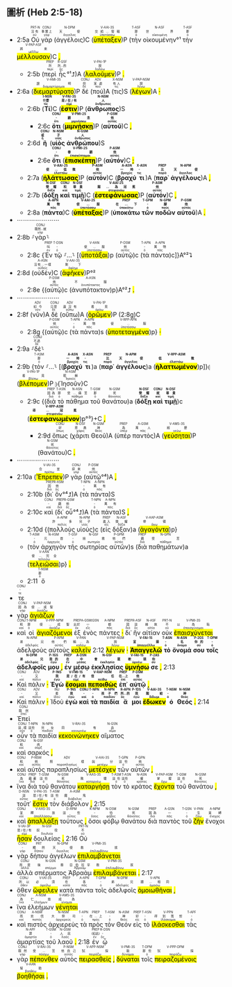 ## 圖析 (Heb 2:5-18) 

- 2:5a <RUBY><ruby><ruby>Οὐ<rt>οὐ</rt></ruby><rt>沒有</rt></ruby><rt>PRT-N</rt></RUBY> <RUBY><ruby><ruby>γὰρ<rt>γάρ</rt></ruby><rt>事實上</rt></ruby><rt>CONJ</rt></RUBY> (<RUBY><ruby><ruby>ἀγγέλοις<rt>ἄγγελος</rt></ruby><rt>天使</rt></ruby><rt>N-DPM</rt></RUBY>)C (<RUBY><ruby><ruby><mark class='verb'>ὑπέταξεν</mark><rt>ὑποτάσσω</rt></ruby><rt>交給...管轄</rt></ruby><rt>V-AAI-3S</rt></RUBY>)P (<RUBY><ruby><ruby>τὴν<rt>ὁ</rt></ruby><rt>那</rt></ruby><rt>T-ASF</rt></RUBY> <RUBY><ruby><ruby>οἰκουμένην<rt>οἰκουμένη</rt></ruby><rt>世界</rt></ruby><rt>N-ASF</rt></RUBY>°¹ <RUBY><ruby><ruby>τὴν<rt>ὁ</rt></ruby><rt>那</rt></ruby><rt>T-ASF</rt></RUBY> <RUBY><ruby><ruby><mark class='ptc'>μέλλουσαν</mark><rt>μέλλω</rt></ruby><rt>將來</rt></ruby><rt>V-PAP-ASF</rt></RUBY>)C <mark class='punctuation'>,</mark> 
	- 2:5b (<RUBY><ruby><ruby>περὶ<rt>περί</rt></ruby><rt>所</rt></ruby><rt>PREP</rt></RUBY> <RUBY><ruby><ruby>ἧς<rt>ὅς</rt></ruby><rt>所...的</rt></ruby><rt>R-GSF</rt></RUBY>°¹⮥)A (<RUBY><ruby><ruby><mark class='verb'>λαλοῦμεν</mark><rt>λαλέω</rt></ruby><rt>說</rt></ruby><rt>V-PAI-1P</rt></RUBY>)P <mark class='punctuation'>.</mark> 
- 2:6a (<RUBY><ruby><ruby><mark class='verb'>διεμαρτύρατο</mark><rt>διαμαρτύρομαι</rt></ruby><rt>證明</rt></ruby><rt>V-AMI-3S</rt></RUBY>)P <RUBY><ruby><ruby>δέ<rt>δέ</rt></ruby><rt>但</rt></ruby><rt>CONJ</rt></RUBY> (<RUBY><ruby><ruby>πού<rt>πού</rt></ruby><rt>某處</rt></ruby><rt>ADV</rt></RUBY>)A (<RUBY><ruby><ruby>τις<rt>τις</rt></ruby><rt>有人</rt></ruby><rt>X-NSM</rt></RUBY>)S (<RUBY><ruby><ruby><mark class='ptc'>λέγων</mark><rt>λέγω</rt></ruby><rt>說</rt></ruby><rt>V-PAP-NSM</rt></RUBY>)A <mark class='punctuation'>·</mark> 
	- 2:6b (<strong><RUBY><ruby><ruby>Τί<rt>τίς</rt></ruby><rt>什麼</rt></ruby><rt>I-NSN</rt></RUBY></strong>)C (<strong><RUBY><ruby><ruby><mark class='verb'>ἐστιν</mark><rt>εἰμί</rt></ruby><rt>是/在/有</rt></ruby><rt>V-PAI-3S</rt></RUBY></strong>)P (<strong><RUBY><ruby><ruby>ἄνθρωπος<rt>ἄνθρωπος</rt></ruby><rt>人</rt></ruby><rt>N-NSM</rt></RUBY></strong>)S 
		- 2:6c <strong><RUBY><ruby><ruby>ὅτι<rt>ὅτι</rt></ruby><rt>-</rt></ruby><rt>CONJ</rt></RUBY></strong> (<strong><RUBY><ruby><ruby><mark class='verb'>μιμνῄσκῃ</mark><rt>μιμνήσκω</rt></ruby><rt>顧念</rt></ruby><rt>V-PMI-2S</rt></RUBY></strong>)P (<strong><RUBY><ruby><ruby>αὐτοῦ<rt>αὐτός</rt></ruby><rt>他</rt></ruby><rt>P-GSM</rt></RUBY></strong>)C <mark class='punctuation'>,</mark> 
	- 2:6d <strong><RUBY><ruby><ruby>ἢ<rt>ἤ</rt></ruby><rt>或</rt></ruby><rt>CONJ</rt></RUBY></strong> (<strong><RUBY><ruby><ruby>υἱὸς<rt>υἱός</rt></ruby><rt>子</rt></ruby><rt>N-NSM</rt></RUBY></strong> <strong><RUBY><ruby><ruby>ἀνθρώπου<rt>ἄνθρωπος</rt></ruby><rt>人</rt></ruby><rt>N-GSM</rt></RUBY></strong>)S 
		- 2:6e <strong><RUBY><ruby><ruby>ὅτι<rt>ὅτι</rt></ruby><rt>-</rt></ruby><rt>CONJ</rt></RUBY></strong> (<strong><RUBY><ruby><ruby><mark class='verb'>ἐπισκέπτῃ</mark><rt>ἐπισκέπτομαι</rt></ruby><rt>眷顧</rt></ruby><rt>V-PMI-2S</rt></RUBY></strong>)P (<strong><RUBY><ruby><ruby>αὐτόν<rt>αὐτός</rt></ruby><rt>他</rt></ruby><rt>P-ASM</rt></RUBY></strong>)C <mark class='punctuation'>;</mark> 
	- 2:7a (<strong><RUBY><ruby><ruby><mark class='verb'>ἠλάττωσας</mark><rt>ἐλαττόω</rt></ruby><rt>使...低微</rt></ruby><rt>V-AAI-2S</rt></RUBY></strong>)P (<strong><RUBY><ruby><ruby>αὐτὸν<rt>αὐτός</rt></ruby><rt>他</rt></ruby><rt>P-ASM</rt></RUBY></strong>)C (<strong><RUBY><ruby><ruby>βραχύ<rt>βραχύς</rt></ruby><rt>一時</rt></ruby><rt>A-ASN</rt></RUBY></strong> <strong><RUBY><ruby><ruby>τι<rt>τις</rt></ruby><rt>-</rt></ruby><rt>X-ASN</rt></RUBY></strong>)A (<strong><RUBY><ruby><ruby>παρ᾽<rt>παρά</rt></ruby><rt>比</rt></ruby><rt>PREP</rt></RUBY></strong> <strong><RUBY><ruby><ruby>ἀγγέλους<rt>ἄγγελος</rt></ruby><rt>天使</rt></ruby><rt>N-APM</rt></RUBY></strong>)A <mark class='punctuation'>,</mark> 
	- 2:7b (<strong><RUBY><ruby><ruby>δόξῃ<rt>δόξα</rt></ruby><rt>榮耀</rt></ruby><rt>N-DSF</rt></RUBY></strong> <strong><RUBY><ruby><ruby>καὶ<rt>καί</rt></ruby><rt>和</rt></ruby><rt>CONJ</rt></RUBY></strong> <strong><RUBY><ruby><ruby>τιμῇ<rt>τιμή</rt></ruby><rt>尊貴</rt></ruby><rt>N-DSF</rt></RUBY></strong>)C (<strong><RUBY><ruby><ruby><mark class='verb'>ἐστεφάνωσας</mark><rt>στεφανόω</rt></ruby><rt>賜...為冠冕</rt></ruby><rt>V-AAI-2S</rt></RUBY></strong>)P (<strong><RUBY><ruby><ruby>αὐτόν<rt>αὐτός</rt></ruby><rt>他</rt></ruby><rt>P-ASM</rt></RUBY></strong>)C <mark class='punctuation'>,</mark> 
	- 2:8a (<strong><RUBY><ruby><ruby>πάντα<rt>πᾶς</rt></ruby><rt>萬物</rt></ruby><rt>A-APN</rt></RUBY></strong>)C (<strong><RUBY><ruby><ruby><mark class='verb'>ὑπέταξας</mark><rt>ὑποτάσσω</rt></ruby><rt>使...服</rt></ruby><rt>V-AAI-2S</rt></RUBY></strong>)P (<strong><RUBY><ruby><ruby>ὑποκάτω<rt>ὑποκάτω</rt></ruby><rt>在...下</rt></ruby><rt>PREP</rt></RUBY></strong> <strong><RUBY><ruby><ruby>τῶν<rt>ὁ</rt></ruby><rt>-</rt></ruby><rt>T-GPM</rt></RUBY></strong> <strong><RUBY><ruby><ruby>ποδῶν<rt>πούς</rt></ruby><rt>腳</rt></ruby><rt>N-GPM</rt></RUBY></strong> <strong><RUBY><ruby><ruby>αὐτοῦ<rt>αὐτός</rt></ruby><rt>他</rt></ruby><rt>P-GSM</rt></RUBY></strong>)A <mark class='punctuation'>.</mark> 
- ⋯⋯⋯⋯⋯⋯⋯
- 2:8b ⸉<RUBY><ruby><ruby>γὰρ<rt>γάρ</rt></ruby><rt>既然...就</rt></ruby><rt>CONJ</rt></RUBY>⸊
	- 2:8c {<RUBY><ruby><ruby>Ἐν<rt>ἐν</rt></ruby><rt>叫</rt></ruby><rt>PREP</rt></RUBY> <RUBY><ruby><ruby>τῷ<rt>ὁ</rt></ruby><rt>-</rt></ruby><rt>T-DSN</rt></RUBY> ⸉...⸊ [(<RUBY><ruby><ruby><mark class='inf'>ὑποτάξαι</mark><rt>ὑποτάσσω</rt></ruby><rt>使...服</rt></ruby><rt>V-AAN</rt></RUBY>)p (<RUBY><ruby><ruby>αὐτῷ<rt>αὐτός</rt></ruby><rt>他</rt></ruby><rt>P-DSM</rt></RUBY>)c (<RUBY><ruby><ruby>τὰ<rt>ὁ</rt></ruby><rt>-</rt></ruby><rt>T-APN</rt></RUBY> <RUBY><ruby><ruby>πάντα<rt>πᾶς</rt></ruby><rt>萬物</rt></ruby><rt>A-APN</rt></RUBY>)c]}A°²⮧ 
- 2:8d (<RUBY><ruby><ruby>οὐδὲν<rt>οὐδείς</rt></ruby><rt>沒有...一樣</rt></ruby><rt>A-ASN</rt></RUBY>)C (<RUBY><ruby><ruby><mark class='verb'>ἀφῆκεν</mark><rt>ἀφίημι</rt></ruby><rt>剩下</rt></ruby><rt>V-AAI-3S</rt></RUBY>)P°²
	- 2:8e {(<RUBY><ruby><ruby>αὐτῷ<rt>αὐτός</rt></ruby><rt>他</rt></ruby><rt>P-DSM</rt></RUBY>)c (<RUBY><ruby><ruby>ἀνυπότακτον<rt>ἀνυπότακτος</rt></ruby><rt>不服</rt></ruby><rt>A-ASN</rt></RUBY>)p}A°²⮥ <mark class='punctuation'>.</mark> 
- ⋯⋯⋯⋯⋯⋯⋯
- 2:8f (<RUBY><ruby><ruby>νῦν<rt>νῦν</rt></ruby><rt>如今</rt></ruby><rt>ADV</rt></RUBY>)A <RUBY><ruby><ruby>δὲ<rt>δέ</rt></ruby><rt>只是</rt></ruby><rt>CONJ</rt></RUBY> (<RUBY><ruby><ruby>οὔπω<rt>οὔπω</rt></ruby><rt>還沒有</rt></ruby><rt>ADV</rt></RUBY>)A (<RUBY><ruby><ruby><mark class='verb'>ὁρῶμεν</mark><rt>ὁράω</rt></ruby><rt>看見</rt></ruby><rt>V-PAI-1P</rt></RUBY>)P (2:8g)C
	- 2:8g {(<RUBY><ruby><ruby>αὐτῷ<rt>αὐτός</rt></ruby><rt>他</rt></ruby><rt>P-DSM</rt></RUBY>)c (<RUBY><ruby><ruby>τὰ<rt>ὁ</rt></ruby><rt>-</rt></ruby><rt>T-APN</rt></RUBY> <RUBY><ruby><ruby>πάντα<rt>πᾶς</rt></ruby><rt>萬物</rt></ruby><rt>A-APN</rt></RUBY>)s (<RUBY><ruby><ruby><mark class='ptc'>ὑποτεταγμένα</mark><rt>ὑποτάσσω</rt></ruby><rt>使...服</rt></ruby><rt>V-RPP-APN</rt></RUBY>)p} <mark class='punctuation'>·</mark>
- 2:9a ⸉<RUBY><ruby><ruby>δὲ<rt>δέ</rt></ruby><rt>不過</rt></ruby><rt>CONJ</rt></RUBY>⸊
- 2:9b {<RUBY><ruby><ruby>τὸν<rt>ὁ</rt></ruby><rt>那</rt></ruby><rt>T-ASM</rt></RUBY> ⸉...⸊ [(<strong><RUBY><ruby><ruby>βραχύ<rt>βραχύς</rt></ruby><rt>一時</rt></ruby><rt>A-ASN</rt></RUBY></strong> <strong><RUBY><ruby><ruby>τι<rt>τις</rt></ruby><rt>-</rt></ruby><rt>X-ASN</rt></RUBY></strong>)a (<strong><RUBY><ruby><ruby>παρ᾽<rt>παρά</rt></ruby><rt>比</rt></ruby><rt>PREP</rt></RUBY></strong> <strong><RUBY><ruby><ruby>ἀγγέλους<rt>ἄγγελος</rt></ruby><rt>天使</rt></ruby><rt>N-APM</rt></RUBY></strong>)a (<strong><RUBY><ruby><ruby><mark class='ptc'>ἠλαττωμένον</mark><rt>ἐλαττόω</rt></ruby><rt>低微</rt></ruby><rt>V-RPP-ASM</rt></RUBY></strong>)p]}⦇ (<RUBY><ruby><ruby><mark class='verb'>βλέπομεν</mark><rt>βλέπω</rt></ruby><rt>看見</rt></ruby><rt>V-PAI-1P</rt></RUBY>)P ⦈{<RUBY><ruby><ruby>Ἰησοῦν<rt>Ἰησοῦς</rt></ruby><rt>耶穌</rt></ruby><rt>N-ASM</rt></RUBY>}C
	- 2:9c {(<RUBY><ruby><ruby>διὰ<rt>διά</rt></ruby><rt>因為</rt></ruby><rt>PREP</rt></RUBY> <RUBY><ruby><ruby>τὸ<rt>ὁ</rt></ruby><rt>那</rt></ruby><rt>T-ASN</rt></RUBY> <RUBY><ruby><ruby>πάθημα<rt>πάθημα</rt></ruby><rt>受...痛苦</rt></ruby><rt>N-ASN</rt></RUBY> <RUBY><ruby><ruby>τοῦ<rt>ὁ</rt></ruby><rt>那</rt></ruby><rt>T-GSM</rt></RUBY> <RUBY><ruby><ruby>θανάτου<rt>θάνατος</rt></ruby><rt>死</rt></ruby><rt>N-GSM</rt></RUBY>)a (<strong><RUBY><ruby><ruby>δόξῃ<rt>δόξα</rt></ruby><rt>榮耀</rt></ruby><rt>N-DSF</rt></RUBY></strong> <strong><RUBY><ruby><ruby>καὶ<rt>καί</rt></ruby><rt>就</rt></ruby><rt>CONJ</rt></RUBY></strong> <strong><RUBY><ruby><ruby>τιμῇ<rt>τιμή</rt></ruby><rt>尊貴</rt></ruby><rt>N-DSF</rt></RUBY></strong>)c (<strong><RUBY><ruby><ruby><mark class='ptc'>ἐστεφανωμένον</mark><rt>στεφανόω</rt></ruby><rt>得...冠冕</rt></ruby><rt>V-RPP-ASM</rt></RUBY></strong>)p°³}+C <mark class='punctuation'>,</mark> 
		- 2:9d <RUBY><ruby><ruby>ὅπως<rt>ὅπως</rt></ruby><rt>好</rt></ruby><rt>CONJ</rt></RUBY> (<RUBY><ruby><ruby>χάριτι<rt>χάρις</rt></ruby><rt>恩典</rt></ruby><rt>N-DSF</rt></RUBY> <RUBY><ruby><ruby>Θεοῦ<rt>θεός</rt></ruby><rt>神</rt></ruby><rt>N-GSM</rt></RUBY>)A (<RUBY><ruby><ruby>ὑπὲρ<rt>ὑπέρ</rt></ruby><rt>為</rt></ruby><rt>PREP</rt></RUBY> <RUBY><ruby><ruby>παντὸς<rt>πᾶς</rt></ruby><rt>萬人</rt></ruby><rt>A-GSM</rt></RUBY>)A (<RUBY><ruby><ruby><mark class='verb'>γεύσηται</mark><rt>γεύω</rt></ruby><rt>經歷</rt></ruby><rt>V-AMS-3S</rt></RUBY>)P (<RUBY><ruby><ruby>θανάτου<rt>θάνατος</rt></ruby><rt>死</rt></ruby><rt>N-GSM</rt></RUBY>)C <mark class='punctuation'>.</mark> 
- ⋯⋯⋯⋯⋯⋯⋯
- 2:10a (<RUBY><ruby><ruby><mark class='verb'>Ἔπρεπεν</mark><rt>πρέπω</rt></ruby><rt>合宜</rt></ruby><rt>V-IAI-3S</rt></RUBY>)P <RUBY><ruby><ruby>γὰρ<rt>γάρ</rt></ruby><rt>原來</rt></ruby><rt>CONJ</rt></RUBY> (<RUBY><ruby><ruby>αὐτῷ<rt>αὐτός</rt></ruby><rt>他</rt></ruby><rt>P-DSM</rt></RUBY>°⁴)A <mark class='punctuation'>,</mark> 
	- 2:10b (<RUBY><ruby><ruby>δι᾽<rt>διά</rt></ruby><rt>因</rt></ruby><rt>PREP</rt></RUBY> <RUBY><ruby><ruby>ὃν<rt>ὅς</rt></ruby><rt>他</rt></ruby><rt>R-ASM</rt></RUBY>°⁴⮥)A (<RUBY><ruby><ruby>τὰ<rt>ὁ</rt></ruby><rt>-</rt></ruby><rt>T-NPN</rt></RUBY> <RUBY><ruby><ruby>πάντα<rt>πᾶς</rt></ruby><rt>萬有</rt></ruby><rt>A-NPN</rt></RUBY>)S
	- 2:10c <RUBY><ruby><ruby>καὶ<rt>καί</rt></ruby><rt>-</rt></ruby><rt>CONJ</rt></RUBY> (<RUBY><ruby><ruby>δι᾽<rt>διά</rt></ruby><rt>藉</rt></ruby><rt>PREP</rt></RUBY> <RUBY><ruby><ruby>οὗ<rt>ὅς</rt></ruby><rt>他</rt></ruby><rt>R-GSM</rt></RUBY>°⁴⮥)A (<RUBY><ruby><ruby>τὰ<rt>ὁ</rt></ruby><rt>-</rt></ruby><rt>T-NPN</rt></RUBY> <RUBY><ruby><ruby>πάντα<rt>πᾶς</rt></ruby><rt>萬有</rt></ruby><rt>A-NPN</rt></RUBY>)S <mark class='punctuation'>,</mark> 
	- 2:10d {(<RUBY><ruby><ruby>πολλοὺς<rt>πολύς</rt></ruby><rt>許多</rt></ruby><rt>A-APM</rt></RUBY> <RUBY><ruby><ruby>υἱοὺς<rt>υἱός</rt></ruby><rt>兒子</rt></ruby><rt>N-APM</rt></RUBY>)c (<RUBY><ruby><ruby>εἰς<rt>εἰς</rt></ruby><rt>進入</rt></ruby><rt>PREP</rt></RUBY> <RUBY><ruby><ruby>δόξαν<rt>δόξα</rt></ruby><rt>榮耀</rt></ruby><rt>N-ASF</rt></RUBY>)a (<RUBY><ruby><ruby><mark class='ptc'>ἀγαγόντα</mark><rt>ἄγω</rt></ruby><rt>帶領</rt></ruby><rt>V-AAP-ASM</rt></RUBY>)p} 
	- (<RUBY><ruby><ruby>τὸν<rt>ὁ</rt></ruby><rt>-</rt></ruby><rt>T-ASM</rt></RUBY> <RUBY><ruby><ruby>ἀρχηγὸν<rt>ἀρχηγός</rt></ruby><rt>元首</rt></ruby><rt>N-ASM</rt></RUBY> <RUBY><ruby><ruby>τῆς<rt>ὁ</rt></ruby><rt>-</rt></ruby><rt>T-GSF</rt></RUBY> <RUBY><ruby><ruby>σωτηρίας<rt>σωτηρία</rt></ruby><rt>拯救</rt></ruby><rt>N-GSF</rt></RUBY> <RUBY><ruby><ruby>αὐτῶν<rt>αὐτός</rt></ruby><rt>他們</rt></ruby><rt>P-GPM</rt></RUBY>)s (<RUBY><ruby><ruby>διὰ<rt>διά</rt></ruby><rt>藉</rt></ruby><rt>PREP</rt></RUBY> <RUBY><ruby><ruby>παθημάτων<rt>πάθημα</rt></ruby><rt>受苦</rt></ruby><rt>N-GPN</rt></RUBY>)a (<RUBY><ruby><ruby><mark class='inf'>τελειῶσαι</mark><rt>τελειόω</rt></ruby><rt>使...完全</rt></ruby><rt>V-AAN</rt></RUBY>)p} <mark class='punctuation'>.</mark> 
	- 2:11 <RUBY><ruby><ruby>ὅ<rt>ὁ</rt></ruby><rt>那</rt></ruby><rt>T-NSM</rt></RUBY> 
- <RUBY><ruby><ruby>τε<rt>τε</rt></ruby><rt>-</rt></ruby><rt>CONJ</rt></RUBY> 
- <RUBY><ruby><ruby>γὰρ<rt>γάρ</rt></ruby><rt>因為</rt></ruby><rt>CONJ</rt></RUBY> <RUBY><ruby><ruby><mark class='ptc'>ἁγιάζων</mark><rt>ἁγιάζω</rt></ruby><rt>使...成聖</rt></ruby><rt>V-PAP-NSM</rt></RUBY> 
- <RUBY><ruby><ruby>καὶ<rt>καί</rt></ruby><rt>和</rt></ruby><rt>CONJ</rt></RUBY> <RUBY><ruby><ruby>οἱ<rt>ὁ</rt></ruby><rt>那</rt></ruby><rt>T-NPM</rt></RUBY> <RUBY><ruby><ruby><mark class='ptc'>ἁγιαζόμενοι</mark><rt>ἁγιάζω</rt></ruby><rt>使...成聖</rt></ruby><rt>V-PPP-NPM</rt></RUBY> <RUBY><ruby><ruby>ἐξ<rt>ἐκ</rt></ruby><rt>出於</rt></ruby><rt>PREP</rt></RUBY> <RUBY><ruby><ruby>ἑνὸς<rt>εἷς</rt></ruby><rt>一</rt></ruby><rt>A-GSM⁞GSN</rt></RUBY> <RUBY><ruby><ruby>πάντες<rt>πᾶς</rt></ruby><rt>都</rt></ruby><rt>A-NPM</rt></RUBY> <mark class='punctuation'>·</mark> <RUBY><ruby><ruby>δι᾽<rt>διά</rt></ruby><rt>因</rt></ruby><rt>PREP</rt></RUBY> <RUBY><ruby><ruby>ἣν<rt>ὅς</rt></ruby><rt>這</rt></ruby><rt>R-ASF</rt></RUBY> <RUBY><ruby><ruby>αἰτίαν<rt>αἰτία</rt></ruby><rt>緣故</rt></ruby><rt>N-ASF</rt></RUBY> <RUBY><ruby><ruby>οὐκ<rt>οὐ</rt></ruby><rt>不</rt></ruby><rt>PRT-N</rt></RUBY> <RUBY><ruby><ruby><mark class='verb'>ἐπαισχύνεται</mark><rt>ἐπαισχύνομαι</rt></ruby><rt>以為恥</rt></ruby><rt>V-PMI-3S</rt></RUBY> <RUBY><ruby><ruby>ἀδελφοὺς<rt>ἀδελφός</rt></ruby><rt>弟兄</rt></ruby><rt>N-APM</rt></RUBY> <RUBY><ruby><ruby>αὐτοὺς<rt>αὐτός</rt></ruby><rt>他們</rt></ruby><rt>P-APM</rt></RUBY> <RUBY><ruby><ruby><mark class='inf'>καλεῖν</mark><rt>καλέω</rt></ruby><rt>稱...為</rt></ruby><rt>V-PAN</rt></RUBY> 2:12 <RUBY><ruby><ruby><mark class='ptc'>λέγων</mark><rt>λέγω</rt></ruby><rt>說</rt></ruby><rt>V-PAP-NSM</rt></RUBY> <mark class='punctuation'>·</mark> <strong><RUBY><ruby><ruby><mark class='verb'>Ἀπαγγελῶ</mark><rt>ἀπαγγέλλω</rt></ruby><rt>宣揚</rt></ruby><rt>V-FAI-1S</rt></RUBY></strong> <strong><RUBY><ruby><ruby>τὸ<rt>ὁ</rt></ruby><rt>-</rt></ruby><rt>T-ASN</rt></RUBY></strong> <strong><RUBY><ruby><ruby>ὄνομά<rt>ὄνομα</rt></ruby><rt>名</rt></ruby><rt>N-ASN</rt></RUBY></strong> <strong><RUBY><ruby><ruby>σου<rt>σύ</rt></ruby><rt>你的</rt></ruby><rt>P-2GS</rt></RUBY></strong> <strong><RUBY><ruby><ruby>τοῖς<rt>ὁ</rt></ruby><rt>-</rt></ruby><rt>T-DPM</rt></RUBY></strong> <strong><RUBY><ruby><ruby>ἀδελφοῖς<rt>ἀδελφός</rt></ruby><rt>弟兄</rt></ruby><rt>N-DPM</rt></RUBY></strong> <strong><RUBY><ruby><ruby>μου<rt>ἐγώ</rt></ruby><rt>我的</rt></ruby><rt>P-1GS</rt></RUBY></strong> <mark class='punctuation'>,</mark> <strong><RUBY><ruby><ruby>ἐν<rt>ἐν</rt></ruby><rt>在</rt></ruby><rt>PREP</rt></RUBY></strong> <strong><RUBY><ruby><ruby>μέσῳ<rt>μέσος</rt></ruby><rt>中</rt></ruby><rt>A-DSN</rt></RUBY></strong> <strong><RUBY><ruby><ruby>ἐκκλησίας<rt>ἐκκλησία</rt></ruby><rt>會眾</rt></ruby><rt>N-GSF</rt></RUBY></strong> <strong><RUBY><ruby><ruby><mark class='verb'>ὑμνήσω</mark><rt>ὑμνέω</rt></ruby><rt>歌頌</rt></ruby><rt>V-FAI-1S</rt></RUBY></strong> <strong><RUBY><ruby><ruby>σε<rt>σύ</rt></ruby><rt>你</rt></ruby><rt>P-2AS</rt></RUBY></strong> <mark class='punctuation'>,</mark> 2:13 
- <RUBY><ruby><ruby>Καὶ<rt>καί</rt></ruby><rt>-</rt></ruby><rt>CONJ</rt></RUBY> <RUBY><ruby><ruby>πάλιν<rt>πάλιν</rt></ruby><rt>又</rt></ruby><rt>ADV</rt></RUBY> <mark class='punctuation'>·</mark> <strong><RUBY><ruby><ruby>Ἐγὼ<rt>ἐγώ</rt></ruby><rt>我</rt></ruby><rt>P-1NS</rt></RUBY></strong> <strong><RUBY><ruby><ruby><mark class='verb'>ἔσομαι</mark><rt>εἰμί</rt></ruby><rt>是/在/有</rt></ruby><rt>V-FMI-1S</rt></RUBY></strong> <strong><RUBY><ruby><ruby><mark class='ptc'>πεποιθὼς</mark><rt>πείθω</rt></ruby><rt>信任</rt></ruby><rt>V-RAP-NSM</rt></RUBY></strong> <strong><RUBY><ruby><ruby>ἐπ᾽<rt>ἐπί</rt></ruby><rt>在...上</rt></ruby><rt>PREP</rt></RUBY></strong> <strong><RUBY><ruby><ruby>αὐτῷ<rt>αὐτός</rt></ruby><rt>他</rt></ruby><rt>P-DSM</rt></RUBY></strong> <mark class='punctuation'>,</mark> 
- <RUBY><ruby><ruby>Καὶ<rt>καί</rt></ruby><rt>-</rt></ruby><rt>CONJ</rt></RUBY> <RUBY><ruby><ruby>πάλιν<rt>πάλιν</rt></ruby><rt>又</rt></ruby><rt>ADV</rt></RUBY> <mark class='punctuation'>·</mark> <RUBY><ruby><ruby>Ἰδοὺ<rt>ἰδού</rt></ruby><rt>看</rt></ruby><rt>INJ</rt></RUBY> <strong><RUBY><ruby><ruby>ἐγὼ<rt>ἐγώ</rt></ruby><rt>我</rt></ruby><rt>P-1NS</rt></RUBY></strong> <strong><RUBY><ruby><ruby>καὶ<rt>καί</rt></ruby><rt>-</rt></ruby><rt>CONJ</rt></RUBY></strong> <strong><RUBY><ruby><ruby>τὰ<rt>ὁ</rt></ruby><rt>-</rt></ruby><rt>T-NPN</rt></RUBY></strong> <strong><RUBY><ruby><ruby>παιδία<rt>παιδίον</rt></ruby><rt>孩子們</rt></ruby><rt>N-NPN</rt></RUBY></strong> <strong><RUBY><ruby><ruby>ἅ<rt>ὅς</rt></ruby><rt>所...的</rt></ruby><rt>R-APN</rt></RUBY></strong> <strong><RUBY><ruby><ruby>μοι<rt>ἐγώ</rt></ruby><rt>我</rt></ruby><rt>P-1DS</rt></RUBY></strong> <strong><RUBY><ruby><ruby><mark class='verb'>ἔδωκεν</mark><rt>δίδωμι</rt></ruby><rt>賜給</rt></ruby><rt>V-AAI-3S</rt></RUBY></strong> <strong><RUBY><ruby><ruby>ὁ<rt>ὁ</rt></ruby><rt>-</rt></ruby><rt>T-NSM</rt></RUBY></strong> <strong><RUBY><ruby><ruby>Θεός<rt>θεός</rt></ruby><rt>神</rt></ruby><rt>N-NSM</rt></RUBY></strong> <mark class='punctuation'>.</mark> 2:14 
- <RUBY><ruby><ruby>Ἐπεὶ<rt>ἐπεί</rt></ruby><rt>既然</rt></ruby><rt>CONJ</rt></RUBY> 
- <RUBY><ruby><ruby>οὖν<rt>οὖν</rt></ruby><rt>這樣</rt></ruby><rt>CONJ</rt></RUBY> <RUBY><ruby><ruby>τὰ<rt>ὁ</rt></ruby><rt>這些</rt></ruby><rt>T-NPN</rt></RUBY> <RUBY><ruby><ruby>παιδία<rt>παιδίον</rt></ruby><rt>兒女</rt></ruby><rt>N-NPN</rt></RUBY> <RUBY><ruby><ruby><mark class='verb'>κεκοινώνηκεν</mark><rt>κοινωνέω</rt></ruby><rt>同有</rt></ruby><rt>V-RAI-3S</rt></RUBY> <RUBY><ruby><ruby>αἵματος<rt>αἷμα</rt></ruby><rt>血</rt></ruby><rt>N-GSN</rt></RUBY> 
- <RUBY><ruby><ruby>καὶ<rt>καί</rt></ruby><rt>和</rt></ruby><rt>CONJ</rt></RUBY> <RUBY><ruby><ruby>σαρκός<rt>σάρξ</rt></ruby><rt>肉</rt></ruby><rt>N-GSF</rt></RUBY> <mark class='punctuation'>,</mark> 
- <RUBY><ruby><ruby>καὶ<rt>καί</rt></ruby><rt>和</rt></ruby><rt>CONJ</rt></RUBY> <RUBY><ruby><ruby>αὐτὸς<rt>αὐτός</rt></ruby><rt>他</rt></ruby><rt>P-NSM</rt></RUBY> <RUBY><ruby><ruby>παραπλησίως<rt>παραπλησίως</rt></ruby><rt>照樣</rt></ruby><rt>ADV</rt></RUBY> <RUBY><ruby><ruby><mark class='verb'>μετέσχεν</mark><rt>μετέχω</rt></ruby><rt>與分</rt></ruby><rt>V-AAI-3S</rt></RUBY> <RUBY><ruby><ruby>τῶν<rt>ὁ</rt></ruby><rt>這些</rt></ruby><rt>T-GPN</rt></RUBY> <RUBY><ruby><ruby>αὐτῶν<rt>αὐτός</rt></ruby><rt>他</rt></ruby><rt>P-GPN</rt></RUBY> <mark class='punctuation'>,</mark> 
- <RUBY><ruby><ruby>ἵνα<rt>ἵνα</rt></ruby><rt>為</rt></ruby><rt>CONJ</rt></RUBY> <RUBY><ruby><ruby>διὰ<rt>διά</rt></ruby><rt>藉著</rt></ruby><rt>PREP</rt></RUBY> <RUBY><ruby><ruby>τοῦ<rt>ὁ</rt></ruby><rt>這些</rt></ruby><rt>T-GSM</rt></RUBY> <RUBY><ruby><ruby>θανάτου<rt>θάνατος</rt></ruby><rt>死</rt></ruby><rt>N-GSM</rt></RUBY> <RUBY><ruby><ruby><mark class='verb'>καταργήσῃ</mark><rt>καταργέω</rt></ruby><rt>敗壞</rt></ruby><rt>V-AAS-3S</rt></RUBY> <RUBY><ruby><ruby>τὸν<rt>ὁ</rt></ruby><rt>這些</rt></ruby><rt>T-ASM</rt></RUBY> <RUBY><ruby><ruby>τὸ<rt>ὁ</rt></ruby><rt>這些</rt></ruby><rt>T-ASN</rt></RUBY> <RUBY><ruby><ruby>κράτος<rt>κράτος</rt></ruby><rt>權</rt></ruby><rt>N-ASN</rt></RUBY> <RUBY><ruby><ruby><mark class='ptc'>ἔχοντα</mark><rt>ἔχω</rt></ruby><rt>掌握</rt></ruby><rt>V-PAP-ASM</rt></RUBY> <RUBY><ruby><ruby>τοῦ<rt>ὁ</rt></ruby><rt>這些</rt></ruby><rt>T-GSM</rt></RUBY> <RUBY><ruby><ruby>θανάτου<rt>θάνατος</rt></ruby><rt>死</rt></ruby><rt>N-GSM</rt></RUBY> <mark class='punctuation'>,</mark> <RUBY><ruby><ruby>τοῦτ᾽<rt>οὗτος</rt></ruby><rt>這</rt></ruby><rt>D-NSN</rt></RUBY> <RUBY><ruby><ruby><mark class='verb'>ἔστιν</mark><rt>εἰμί</rt></ruby><rt>是/在/有</rt></ruby><rt>V-PAI-3S</rt></RUBY> <RUBY><ruby><ruby>τὸν<rt>ὁ</rt></ruby><rt>這些</rt></ruby><rt>T-ASM</rt></RUBY> <RUBY><ruby><ruby>διάβολον<rt>διάβολος</rt></ruby><rt>魔鬼</rt></ruby><rt>A-ASM</rt></RUBY> <mark class='punctuation'>,</mark> 2:15 
- <RUBY><ruby><ruby>καὶ<rt>καί</rt></ruby><rt>並</rt></ruby><rt>CONJ</rt></RUBY> <RUBY><ruby><ruby><mark class='verb'>ἀπαλλάξῃ</mark><rt>ἀπαλλάσσω</rt></ruby><rt>釋放</rt></ruby><rt>V-AAS-3S</rt></RUBY> <RUBY><ruby><ruby>τούτους<rt>οὗτος</rt></ruby><rt>這些</rt></ruby><rt>D-APM</rt></RUBY> <mark class='punctuation'>,</mark> <RUBY><ruby><ruby>ὅσοι<rt>ὅσος</rt></ruby><rt>-</rt></ruby><rt>K-NPM</rt></RUBY> <RUBY><ruby><ruby>φόβῳ<rt>φόβος</rt></ruby><rt>怕</rt></ruby><rt>N-DSM</rt></RUBY> <RUBY><ruby><ruby>θανάτου<rt>θάνατος</rt></ruby><rt>死</rt></ruby><rt>N-GSM</rt></RUBY> <RUBY><ruby><ruby>διὰ<rt>διά</rt></ruby><rt>因為</rt></ruby><rt>PREP</rt></RUBY> <RUBY><ruby><ruby>παντὸς<rt>πᾶς</rt></ruby><rt>一</rt></ruby><rt>A-GSN</rt></RUBY> <RUBY><ruby><ruby>τοῦ<rt>ὁ</rt></ruby><rt>-</rt></ruby><rt>T-GSN</rt></RUBY> <RUBY><ruby><ruby><mark class='inf'>ζῆν</mark><rt>ζάω</rt></ruby><rt>生</rt></ruby><rt>V-PAN</rt></RUBY> <RUBY><ruby><ruby>ἔνοχοι<rt>ἔνοχος</rt></ruby><rt>束縛</rt></ruby><rt>A-NPM</rt></RUBY> <RUBY><ruby><ruby><mark class='verb'>ἦσαν</mark><rt>εἰμί</rt></ruby><rt>是/在/有</rt></ruby><rt>V-IAI-3P</rt></RUBY> <RUBY><ruby><ruby>δουλείας<rt>δουλεία</rt></ruby><rt>奴役</rt></ruby><rt>N-GSF</rt></RUBY> <mark class='punctuation'>.</mark> 2:16 <RUBY><ruby><ruby>Οὐ<rt>οὐ</rt></ruby><rt>不</rt></ruby><rt>PRT-N</rt></RUBY> 
- <RUBY><ruby><ruby>γὰρ<rt>γάρ</rt></ruby><rt>-</rt></ruby><rt>CONJ</rt></RUBY> <RUBY><ruby><ruby>δήπου<rt>δήπου</rt></ruby><rt>顯然</rt></ruby><rt>PRT</rt></RUBY> <RUBY><ruby><ruby>ἀγγέλων<rt>ἄγγελος</rt></ruby><rt>天使</rt></ruby><rt>N-GPM</rt></RUBY> <RUBY><ruby><ruby><mark class='verb'>ἐπιλαμβάνεται</mark><rt>ἐπιλαμβάνω</rt></ruby><rt>救拔</rt></ruby><rt>V-PMI-3S</rt></RUBY> 
- <RUBY><ruby><ruby>ἀλλὰ<rt>ἀλλά</rt></ruby><rt>而是</rt></ruby><rt>CONJ</rt></RUBY> <RUBY><ruby><ruby>σπέρματος<rt>σπέρμα</rt></ruby><rt>後裔</rt></ruby><rt>N-GSN</rt></RUBY> <RUBY><ruby><ruby>Ἀβραὰμ<rt>Ἀβραάμ</rt></ruby><rt>亞伯拉罕</rt></ruby><rt>N-GSM</rt></RUBY> <RUBY><ruby><ruby><mark class='verb'>ἐπιλαμβάνεται</mark><rt>ἐπιλαμβάνω</rt></ruby><rt>救拔</rt></ruby><rt>V-PMI-3S</rt></RUBY> <mark class='punctuation'>.</mark> 2:17 
- <RUBY><ruby><ruby>ὅθεν<rt>ὅθεν</rt></ruby><rt>所以</rt></ruby><rt>CONJ</rt></RUBY> <RUBY><ruby><ruby><mark class='verb'>ὤφειλεν</mark><rt>ὀφείλω</rt></ruby><rt>必須</rt></ruby><rt>V-IAI-3S</rt></RUBY> <RUBY><ruby><ruby>κατὰ<rt>κατά</rt></ruby><rt>在</rt></ruby><rt>PREP</rt></RUBY> <RUBY><ruby><ruby>πάντα<rt>πᾶς</rt></ruby><rt>各</rt></ruby><rt>A-APN</rt></RUBY> <RUBY><ruby><ruby>τοῖς<rt>ὁ</rt></ruby><rt>-</rt></ruby><rt>T-DPM</rt></RUBY> <RUBY><ruby><ruby>ἀδελφοῖς<rt>ἀδελφός</rt></ruby><rt>弟兄</rt></ruby><rt>N-DPM</rt></RUBY> <RUBY><ruby><ruby><mark class='inf'>ὁμοιωθῆναι</mark><rt>ὁμοιόω</rt></ruby><rt>跟...相同</rt></ruby><rt>V-APN</rt></RUBY> <mark class='punctuation'>,</mark> 
- <RUBY><ruby><ruby>ἵνα<rt>ἵνα</rt></ruby><rt>為</rt></ruby><rt>CONJ</rt></RUBY> <RUBY><ruby><ruby>ἐλεήμων<rt>ἐλεήμων</rt></ruby><rt>仁慈</rt></ruby><rt>A-NSM</rt></RUBY> <RUBY><ruby><ruby><mark class='verb'>γένηται</mark><rt>γίνομαι</rt></ruby><rt>成為</rt></ruby><rt>V-AMS-3S</rt></RUBY> 
- <RUBY><ruby><ruby>καὶ<rt>καί</rt></ruby><rt>而</rt></ruby><rt>CONJ</rt></RUBY> <RUBY><ruby><ruby>πιστὸς<rt>πιστός</rt></ruby><rt>忠信</rt></ruby><rt>A-NSM</rt></RUBY> <RUBY><ruby><ruby>ἀρχιερεὺς<rt>ἀρχιερεύς</rt></ruby><rt>大祭司</rt></ruby><rt>N-NSM</rt></RUBY> <RUBY><ruby><ruby>τὰ<rt>ὁ</rt></ruby><rt>-</rt></ruby><rt>T-APN</rt></RUBY> <RUBY><ruby><ruby>πρὸς<rt>πρός</rt></ruby><rt>在...上</rt></ruby><rt>PREP</rt></RUBY> <RUBY><ruby><ruby>τὸν<rt>ὁ</rt></ruby><rt>-</rt></ruby><rt>T-ASM</rt></RUBY> <RUBY><ruby><ruby>Θεόν<rt>θεός</rt></ruby><rt>神</rt></ruby><rt>N-ASM</rt></RUBY> <RUBY><ruby><ruby>εἰς<rt>εἰς</rt></ruby><rt>好</rt></ruby><rt>PREP</rt></RUBY> <RUBY><ruby><ruby>τὸ<rt>ὁ</rt></ruby><rt>-</rt></ruby><rt>T-ASN</rt></RUBY> <RUBY><ruby><ruby><mark class='inf'>ἱλάσκεσθαι</mark><rt>ἱλάσκομαι</rt></ruby><rt>得到寬恕</rt></ruby><rt>V-PPN</rt></RUBY> <RUBY><ruby><ruby>τὰς<rt>ὁ</rt></ruby><rt>-</rt></ruby><rt>T-APF</rt></RUBY> <RUBY><ruby><ruby>ἁμαρτίας<rt>ἁμαρτία</rt></ruby><rt>罪</rt></ruby><rt>N-APF</rt></RUBY> <RUBY><ruby><ruby>τοῦ<rt>ὁ</rt></ruby><rt>-</rt></ruby><rt>T-GSM</rt></RUBY> <RUBY><ruby><ruby>λαοῦ<rt>λαός</rt></ruby><rt>人民</rt></ruby><rt>N-GSM</rt></RUBY> <mark class='punctuation'>.</mark> 2:18 <RUBY><ruby><ruby>ἐν<rt>ἐν</rt></ruby><rt>(如此)</rt></ruby><rt>PREP</rt></RUBY> <RUBY><ruby><ruby>ᾧ<rt>ὅς</rt></ruby><rt>-</rt></ruby><rt>R-DSN</rt></RUBY> 
- <RUBY><ruby><ruby>γὰρ<rt>γάρ</rt></ruby><rt>既然</rt></ruby><rt>CONJ</rt></RUBY> <RUBY><ruby><ruby><mark class='verb'>πέπονθεν</mark><rt>πάσχω</rt></ruby><rt>受...苦</rt></ruby><rt>V-RAI-3S</rt></RUBY> <RUBY><ruby><ruby>αὐτὸς<rt>αὐτός</rt></ruby><rt>他自己</rt></ruby><rt>P-NSM</rt></RUBY> <RUBY><ruby><ruby><mark class='ptc'>πειρασθείς</mark><rt>πειράζω</rt></ruby><rt>試探</rt></ruby><rt>V-APP-NSM</rt></RUBY> <mark class='punctuation'>,</mark> <RUBY><ruby><ruby><mark class='verb'>δύναται</mark><rt>δύναμαι</rt></ruby><rt>能</rt></ruby><rt>V-PMI-3S</rt></RUBY> <RUBY><ruby><ruby>τοῖς<rt>ὁ</rt></ruby><rt>那些</rt></ruby><rt>T-DPM</rt></RUBY> <RUBY><ruby><ruby><mark class='ptc'>πειραζομένοις</mark><rt>πειράζω</rt></ruby><rt>試探</rt></ruby><rt>V-PPP-DPM</rt></RUBY> <RUBY><ruby><ruby><mark class='inf'>βοηθῆσαι</mark><rt>βοηθέω</rt></ruby><rt>幫助</rt></ruby><rt>V-AAN</rt></RUBY> <mark class='punctuation'>.</mark> 